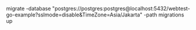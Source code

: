 migrate -database "postgres://postgres:postgres@localhost:5432/webtest-go-example?sslmode=disable&TimeZone=Asia/Jakarta" -path migrations up